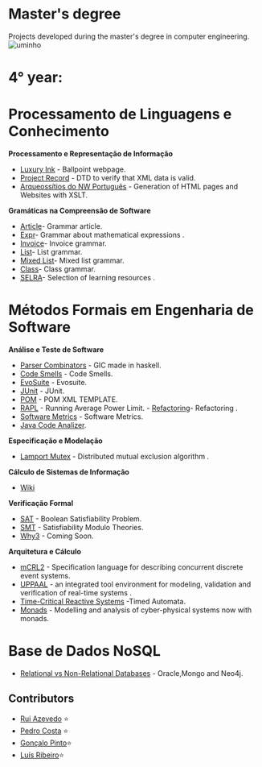 # Master's degree           

Projects developed during the master's degree in computer engineering. ![uminho](http://www4.di.uminho.pt/~jmf/IMAGES/um_eeng.gif)



# 4° year:
# Processamento de Linguagens e Conhecimento

**Processamento e Representação de Informação**

  - [Luxury Ink](https://github.com/EtienneCosta/Mestrado/tree/main/PRI2020/TP1) - Ballpoint webpage.
  - [Project Record](https://github.com/EtienneCosta/Mestrado/tree/main/PRI2020/TP2) - DTD to verify that XML data is valid.
  - [Arqueossítios do NW Português](https://github.com/EtienneCosta/Mestrado/tree/main/PRI2020/TP3) - Generation of HTML pages and Websites with XSLT.
 
**Gramáticas na Compreensão de Software**

- [Article](https://github.com/EtienneCosta/Mestrado/tree/main/GCS/Article)- Grammar article.
- [Expr](https://github.com/EtienneCosta/Mestrado/tree/main/GCS/GT/Expr)- Grammar about mathematical expressions .
- [Invoice](https://github.com/EtienneCosta/Mestrado/tree/main/GCS/GT/Faturas)- Invoice grammar.
- [List](https://github.com/EtienneCosta/Mestrado/tree/main/GCS/GT/List)- List grammar.
- [Mixed List](https://github.com/EtienneCosta/Mestrado/tree/main/GCS/GT/ListasMistas)- Mixed list grammar.
- [Class](https://github.com/EtienneCosta/Mestrado/tree/main/GCS/GT/Turma)- Class grammar.
- [SELRA](https://github.com/EtienneCosta/Mestrado/tree/main/GCS/SELRA)- Selection of learning resources .

# Métodos Formais em Engenharia de Software

**Análise e Teste de Software**

- [Parser Combinators](https://github.com/EtienneCosta/Mestrado/tree/main/ATS/ParserCombinators) - GIC made in haskell.
- [Code Smells](https://github.com/EtienneCosta/Mestrado/tree/main/ATS/Code%20Smells) - Code Smells.
- [EvoSuite](https://github.com/EtienneCosta/Mestrado/tree/main/ATS/EvoSuite) - Evosuite.
- [JUnit](https://github.com/EtienneCosta/Mestrado/tree/main/ATS/JUNIT) - JUnit.
- [POM](https://github.com/EtienneCosta/Mestrado/tree/main/ATS/POM) - POM XML TEMPLATE.
- [RAPL](https://github.com/EtienneCosta/Mestrado/tree/main/ATS/RAPL) - Running Average Power Limit.
- [Refactoring](https://github.com/EtienneCosta/Mestrado/tree/main/ATS/Refactoring)- Refactoring .
- [Software Metrics](https://github.com/EtienneCosta/Mestrado/tree/main/ATS/SoftwareMetrics) - Software Metrics.
- [Java Code Analizer](https://github.com/EtienneCosta/Mestrado/tree/main/ATS/Java%20Code%20Analizer).









**Especificação e Modelação**

- [Lamport Mutex](https://github.com/EtienneCosta/Mestrado/tree/main/EM/Project/LamportMutex) - Distributed mutual exclusion algorithm .



**Cálculo de Sistemas de Informação**

- [Wiki](https://haslab.github.io/MFES/CSI/2021/index) 


**Verificação Formal**

- [SAT](https://github.com/EtienneCosta/Mestrado/tree/main/VF/MiniSat) - Boolean Satisfiability Problem.
- [SMT](https://github.com/EtienneCosta/Mestrado/tree/main/VF/SMT) - Satisfiability Modulo Theories.
- [Why3]() - Coming Soon.

**Arquitetura e Cálculo**

- [mCRL2](https://github.com/EtienneCosta/Mestrado/tree/main/A%26C/mCRL2) - Specification language for describing concurrent discrete event systems.
- [UPPAAL](https://github.com/EtienneCosta/Mestrado/tree/main/VF/SMT) - an integrated tool environment for modeling, validation and verification of real-time systems .
- [Time-Critical Reactive Systems]() -Timed Automata.
- [Monads]() - Modelling and analysis of cyber-physical systems now with monads.


# Base de Dados NoSQL

- [Relational vs Non-Relational Databases](https://github.com/EtienneCosta/Mestrado/tree/main/BDNoSql/Trabalho%20Pr%C3%A1tico) - Oracle,Mongo and Neo4j.



## Contributors
* [Rui Azevedo](https://github.com/ruiAzevedo19) ⭐️
* [Pedro Costa](https://github.com/pCosta99) ⭐️
* [Gonçalo Pinto](https://github.com/GRP99)⭐️
* [Luís Ribeiro](https://github.com/luis1ribeiro)⭐️

